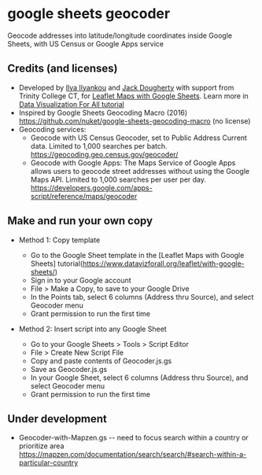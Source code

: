 # google sheets geocoder
Geocode addresses into latitude/longitude coordinates inside Google Sheets, with US Census or Google Apps service

## Credits (and licenses)
- Developed by [Ilya Ilyankou](https://github.com/ilyankou) and [Jack Dougherty](https://github.com/jackdougherty) with support from Trinity College CT, for [Leaflet Maps with Google Sheets](https://github.com/jackdougherty/leaflet-maps-with-google-sheets). Learn more in [Data Visualization For All tutorial](https://www.datavizforall.org/leaflet/with-google-sheets/)
- Inspired by Google Sheets Geocoding Macro (2016) https://github.com/nuket/google-sheets-geocoding-macro (no license)
- Geocoding services:
  - Geocode with US Census Geocoder, set to Public Address Current data. Limited to 1,000 searches per batch.  https://geocoding.geo.census.gov/geocoder/
  - Geocode with Google Apps: The Maps Service of Google Apps allows users to geocode street addresses without using the Google Maps API. Limited to 1,000 searches per user per day.  https://developers.google.com/apps-script/reference/maps/geocoder

## Make and run your own copy
- Method 1: Copy template
  - Go to the Google Sheet template in the [Leaflet Maps with Google Sheets] tutorial(https://www.datavizforall.org/leaflet/with-google-sheets/)
  - Sign in to your Google account
  - File > Make a Copy, to save to your Google Drive
  - In the Points tab, select 6 columns (Address thru Source), and select Geocoder menu
  - Grant permission to run the first time

- Method 2: Insert script into any Google Sheet
  - Go to your Google Sheets > Tools > Script Editor
  - File > Create New Script File
  - Copy and paste contents of Geocoder.js.gs
  - Save as Geocoder.js.gs
  - In your Google Sheet, select 6 columns (Address thru Source), and select Geocoder menu
  - Grant permission to run the first time

## Under development
- Geocoder-with-Mapzen.gs -- need to focus search within a country or prioritize area https://mapzen.com/documentation/search/search/#search-within-a-particular-country
